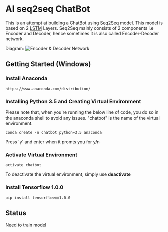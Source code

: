 # AI seq2seq ChatBot
This is an attempt at building a ChatBot using [Seq2Seq](https://www.geeksforgeeks.org/seq2seq-model-in-machine-learning/) model. This model is based on 2 [LSTM](https://en.wikipedia.org/wiki/Long_short-term_memory) Layers. Seq2Seq mainly consists of 2 components i.e Encoder and Decoder, hence sometimes it is also called Encoder-Decoder network.

Diagram:
![Encoder & Decoder Network](https://miro.medium.com/proxy/1*sO-SP58T4brE9EHazHSeGA.png)

## Getting Started (Windows)
### Install Anaconda
```https://www.anaconda.com/distribution/```

### Installing Python 3.5 and Creating Virtual Environment
Please note that, when you're running the below line of code, you do so in the anaconda shell to avoid any issues. "chatbot" is the name of the virtual environment.

```conda create -n chatbot python=3.5 anaconda ```

Press 'y' and enter when it promts you for y/n

### Activate Virtual Environment
```activate chatbot```

To deactivate the virtual environment, simply use **deactivate**

### Install Tensorflow 1.0.0
```pip install tensorflow==1.0.0``` 

## Status
Need to train model

